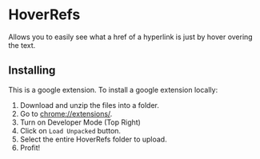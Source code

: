 # HoverRefs
Allows you to easily see what a href of a hyperlink is just by hover overing the text.

## Installing
This is a google extension. To install a google extension locally:
1. Download and unzip the files into a folder.
2. Go to [chrome://extensions/](chrome://extensions/).
3. Turn on Developer Mode (Top Right)
4. Click on `Load Unpacked` button.
5. Select the entire HoverRefs folder to upload.
6. Profit!
